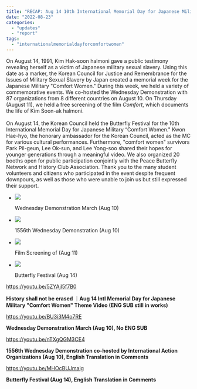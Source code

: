 ```yaml
---
title: "RECAP: Aug 14 10th International Memorial Day for Japanese Military \"Comfort Women\" Events"
date: "2022-08-23"
categories: 
  - "updates"
  - "report"
tags: 
  - "internationalmemorialdayforcomfortwomen"
---
```


On August 14, 1991, Kim Hak-soon halmoni gave a public testimony revealing herself as a victim of Japanese military sexual slavery. Using this date as a marker, the Korean Council for Justice and Remembrance for the Issues of Military Sexual Slavery by Japan created a memorial week for the Japanese Military "Comfort Women." During this week, we held a variety of commemorative events. We co-hosted the Wednesday Demonstration with 87 organizations from 8 different countries on August 10. On Thursday (August 11), we held a free screening of the film _Comfort_, which documents the life of Kim Soon-ak halmoni.   
   
On August 14, the Korean Council held the Butterfly Festival for the 10th International Memorial Day for Japanese Military “Comfort Women." Kwon Hae-hyo, the honorary ambassador for the Korean Council, acted as the MC for various cultural performances. Furthermore, "comfort women" survivors Park Pil-geun, Lee Ok-sun, and Lee Yong-soo shared their hopes for younger generations through a meaningful video. We also organized 20 booths open for public participation conjointly with the Peace Butterfly Network and History Club Association. Thank you to the many student volunteers and citizens who participated in the event despite frequent downpours, as well as those who were unable to join us but still expressed their support.

- ![](https://r2.womenandwar.net/2022/08/크기변환1DSCF6442-1.jpg)
    
    Wednesday Demonstration March (Aug 10)
    
- ![](https://r2.womenandwar.net/2022/08/크기변환1IMG_0462-1.jpg)
    
    1556th Wednesday Demonstration (Aug 10)
    
- ![](https://r2.womenandwar.net/2022/08/IMG_0735-1024x683.jpg)
    
    Film Screening of (Aug 11)
    
- ![](https://r2.womenandwar.net/2022/08/DSCF7046-1024x683.jpg)
    
    Butterfly Festival (Aug 14)
    

https://youtu.be/5ZYAjl5f7B0

**History shall not be erased** ｜**Aug 14 Intl Memorial Day for Japanese Military "Comfort Women" Theme Video (ENG SUB still in works)**

https://youtu.be/BU3i3M4o7RE

**Wednesday Demonstration March (Aug 10), No ENG SUB**

https://youtu.be/nTXgQGM3CE4

**1556th Wednesday Demonstration co-hosted by International Action Organizations (Aug 10), English Translation in Comments**

https://youtu.be/MHOcBUJmaig

**Butterfly Festival (Aug 14), English Translation in Comments**
